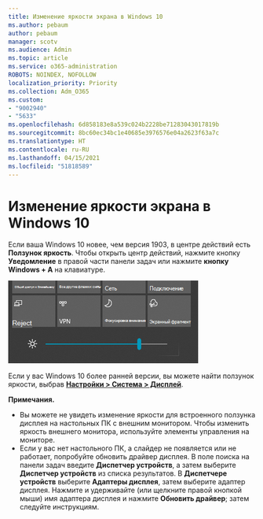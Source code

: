 ```yaml
---
title: Изменение яркости экрана в Windows 10
ms.author: pebaum
author: pebaum
manager: scotv
ms.audience: Admin
ms.topic: article
ms.service: o365-administration
ROBOTS: NOINDEX, NOFOLLOW
localization_priority: Priority
ms.collection: Adm_O365
ms.custom:
- "9002940"
- "5633"
ms.openlocfilehash: 6d858183e8a539c024b2228be71283043017819b
ms.sourcegitcommit: 8bc60ec34bc1e40685e3976576e04a2623f63a7c
ms.translationtype: HT
ms.contentlocale: ru-RU
ms.lasthandoff: 04/15/2021
ms.locfileid: "51818589"
---
```

# <a name="change-screen-brightness-in-windows-10"></a>Изменение яркости экрана в Windows 10

Если ваша Windows 10 новее, чем версия 1903, в центре действий есть **Ползунок яркость**. Чтобы открыть центр действий, нажмите кнопку **Уведомление** в правой части панели задач или нажмите **кнопку Windows + A** на клавиатуре.

![Ползунок яркости](media/brightness-slider.png)

Если у вас Windows 10 более ранней версии, вы можете найти ползунок яркости, выбрав **[Настройки > Система > Дисплей](ms-settings:display?activationSource=GetHelp)**.

**Примечания.**

- Вы можете не увидеть изменение яркости для встроенного ползунка дисплея на настольных ПК с внешним монитором. Чтобы изменить яркость внешнего монитора, используйте элементы управления на мониторе.
- Если у вас нет настольного ПК, а слайдер не появляется или не работает, попробуйте обновить драйвер дисплея. В поле поиска на панели задач введите **Диспетчер устройств**, а затем выберите **Диспетчер устройств** из списка результатов. В **Диспетчере устройств** выберите **Адаптеры дисплея**, затем выберите адаптер дисплея. Нажмите и удерживайте (или щелкните правой кнопкой мыши) имя адаптера дисплея и нажмите **Обновить драйвер**; затем следуйте инструкциям.
